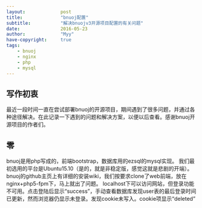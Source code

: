 ```yaml
---
layout:             post
title:              "bnuoj配置"
subtitle:           "解决bnuojv3开源项目配置的有关问题"
date:               2016-05-23
author:             "Myy"
have-copyright:     true
tags:
    - bnuoj
    - nginx
    - php
    - mysql
---
```

## 写作初衷
最近一段时间一直在尝试部署bnuoj的开源项目，期间遇到了很多问题，并通过各种途径解决。在此记录一下遇到的问题和解决方案，以便以后查看。感谢bnuoj开源项目的作者们。

## 零
bnuoj是用php写成的，前端bootstrap，数据库用的ezsql的mysql实现。
我们最初选用的平台是Ubuntu15.10（是的，就是非稳定版，感觉这就是悲剧的开端）。
bnuoj的github主页上有详细的安装wiki，我们按要求clone了web前端，放在nginx+php5-fpm下，马上就出了问题。
localhost下可以访问网站，但登录功能不可用。点击登陆后显示“success”，手动查看数据库发现user表的最后登录时间已更新，然而浏览器仍显示未登录。发现cookie未写入。cookie项显示“deleted”